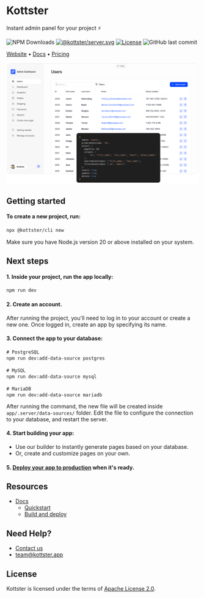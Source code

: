 # Kottster

Instant admin panel for your project ⚡

![NPM Downloads](https://img.shields.io/npm/dm/%40kottster%2Fcli)
[![@kottster/server.svg](https://img.shields.io/npm/v/@kottster/server.svg)](https://www.npmjs.com/package/@kottster/server)
[![License](https://img.shields.io/badge/License-Apache%202.0-blue.svg)](https://opensource.org/licenses/Apache-2.0)
![GitHub last commit](https://img.shields.io/github/last-commit/kottster/kottster)

[Website](https://kottster.app) • [Docs](https://kottster.gitbook.io/docs) • [Pricing](https://kottster.app/pricing) 

![Intro](/assets/intro-2.png)

## Getting started

#### To create a new project, run:

```bash
npx @kottster/cli new
```

Make sure you have Node.js version 20 or above installed on your system.

## Next steps


#### 1. Inside your project, run the app locally:

```bash
npm run dev
```

#### 2. Create an account.

After running the project, you'll need to log in to your account or create a new one. Once logged in, create an app by specifying its name.

#### 3. Connect the app to your database:

```
# PostgreSQL
npm run dev:add-data-source postgres

# MySQL
npm run dev:add-data-source mysql

# MariaDB
npm run dev:add-data-source mariadb
```

After running the command, the new file will be created inside `app/.server/data-sources/` folder. Edit the file to configure the connection to your database, and restart the server.

#### 4. Start building your app:

- Use our builder to instantly generate pages based on your database.
- Or, create and customize pages on your own.

#### 5. [Deploy your app to production](https://kottster.gitbook.io/docs/get-started/build-and-deploy) when it's ready.

## Resources

- [Docs](https://kottster.gitbook.io/docs)
  - [Quickstart](https://kottster.gitbook.io/docs)
  - [Build and deploy](https://kottster.gitbook.io/docs/get-started/build-and-deploy)
 
## Need Help?

- [Contact us](https://kottster.app/contact-us)
- [team@kottster.app](mailto:team@kottster.io)

## License

Kottster is licensed under the terms of [Apache License 2.0](https://github.com/kottster/kottster/blob/main/LICENSE).
